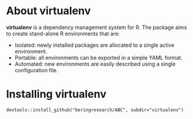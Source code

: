 # About virtualenv
__virtualenv__ is a dependency management system for R. The package aims to create stand-alone R environments that are:

* Isolated: newly installed packages are allocated to a single active environment.
* Portable: all environments can be exported in a simple YAML format.
* Automated: new environments are easily described using a single configuration file.

# Installing virtualenv

```{r}
devtools::install_github("beringresearch/ABC", subdir="virtualenv")
```
